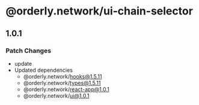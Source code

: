# @orderly.network/ui-chain-selector

## 1.0.1

### Patch Changes

- update
- Updated dependencies
  - @orderly.network/hooks@1.5.11
  - @orderly.network/types@1.5.11
  - @orderly.network/react-app@1.0.1
  - @orderly.network/ui@1.0.1
